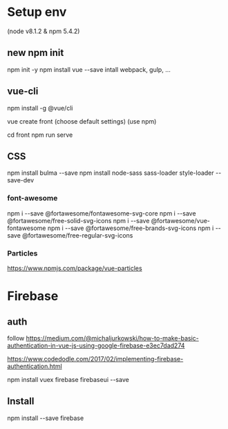 # Setup env
(node v8.1.2 & npm 5.4.2)

## new npm init

npm init -y
npm install vue --save
intall webpack, gulp, ...

## vue-cli
npm install -g @vue/cli

vue create front
(choose default settings)
(use npm)

cd front
npm run serve

## CSS

npm install bulma --save
npm install node-sass sass-loader style-loader --save-dev

### font-awesome
npm i --save @fortawesome/fontawesome-svg-core
npm i --save @fortawesome/free-solid-svg-icons
npm i --save @fortawesome/vue-fontawesome
npm i --save @fortawesome/free-brands-svg-icons
npm i --save @fortawesome/free-regular-svg-icons

### Particles
https://www.npmjs.com/package/vue-particles


# Firebase

## auth
follow https://medium.com/@michaljurkowski/how-to-make-basic-authentication-in-vue-js-using-google-firebase-e3ec7dad274

https://www.codedodle.com/2017/02/implementing-firebase-authentication.html

npm install vuex firebase firebaseui --save

## Install
npm install --save firebase
